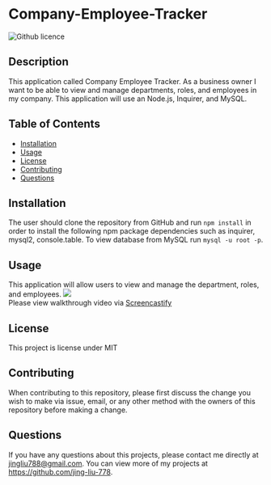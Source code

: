 # Company-Employee-Tracker

  ![Github licence](http://img.shields.io/badge/license-MIT-blue.svg)
  
  
  ## Description 
  This application called Company Employee Tracker. As a business owner I want to be able to view and manage departments, roles, and employees in my company. This application will use an Node.js, Inquirer, and MySQL.  

  ## Table of Contents
  * [Installation](#installation)
  * [Usage](#usage)
  * [License](#license)
  * [Contributing](#contributing)
  * [Questions](#questions)
  
  ## Installation 
  The user should clone the repository from GitHub and run `npm install` in order to install the following npm package dependencies such as inquirer, mysql2, console.table. To view database from MySQL run `mysql -u root -p`.

  ## Usage 
  This application will allow users to view and manage the department, roles, and employees. <img src="utils/team tracker.gif"><br>Please view walkthrough video via  [Screencastify](https://drive.google.com/file/d/1OdnpSC4mjI6TT_bHkuD6n9Bpu2snfCcn/view)<br>
  
  
  ## License 
  This project is license under MIT
  
  ## Contributing 
  When contributing to this repository, please first discuss the change you wish to make via issue, email, or any other method with the owners of this repository before making a change.
  
  ## Questions
  If you have any questions about this projects, please contact me directly at jingliu788@gmail.com. You can view more of my projects at https://github.com/jing-liu-778.
